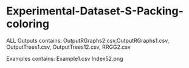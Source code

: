 # Experimental-Dataset-S-Packing-coloring



ALL Outputs contains: OutputRGraphs2.csv,OutputRGraphs1.csv, OutputTrees1.csv, OutputTrees12.csv, RRGG2.csv


Examples contains: Example1.csv Index52.png
